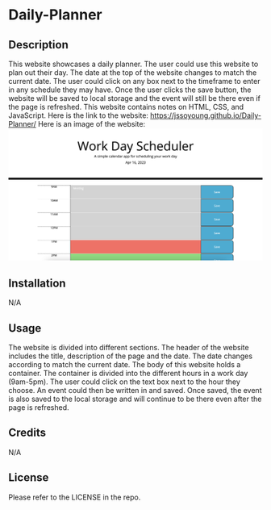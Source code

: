 # Daily-Planner


## Description

This website showcases a daily planner. The user could use this website to plan out their day. The date at the top of the website changes to match the current date. The user could click on any box next to the timeframe to enter in any schedule they may have. Once the user clicks the save button, the website will be saved to local storage and the event will still be there even if the page is refreshed. This website contains notes on HTML, CSS, and JavaScript. 
Here is the link to the website: https://jssoyoung.github.io/Daily-Planner/
Here is an image of the website: ![Portfolio](Assets/planner-screenshot.png)

## Installation

N/A

## Usage

The website is divided into different sections. The header of the website includes the title, description of the page and the date. The date changes according to match the current date. The body of this website holds a container. The container is divided into the different hours in a work day (9am-5pm). The user could click on the text box next to the hour they choose. An event could then be written in and saved. Once saved, the event is also saved to the local storage and will continue to be there even after the page is refreshed.

## Credits

N/A 

## License

Please refer to the LICENSE in the repo.